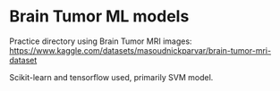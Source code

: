 # Brain Tumor ML models

Practice directory using Brain Tumor MRI images: https://www.kaggle.com/datasets/masoudnickparvar/brain-tumor-mri-dataset

Scikit-learn and tensorflow used, primarily SVM model.
